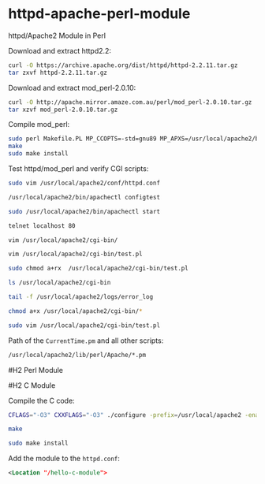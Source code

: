 # httpd-apache-perl-module
httpd/Apache2 Module in Perl

Download and extract httpd2.2:
```bash
curl -O https://archive.apache.org/dist/httpd/httpd-2.2.11.tar.gz
tar zxvf httpd-2.2.11.tar.gz
```

Download and extract mod_perl-2.0.10:
```bash
curl -O http://apache.mirror.amaze.com.au/perl/mod_perl-2.0.10.tar.gz
tar xzvf mod_perl-2.0.10.tar.gz
```
Compile mod_perl:
```bash
sudo perl Makefile.PL MP_CCOPTS=-std=gnu89 MP_APXS=/usr/local/apache2/bin/apxs
make
sudo make install
```

Test httpd/mod_perl and verify CGI scripts:
```bash
sudo vim /usr/local/apache2/conf/httpd.conf

/usr/local/apache2/bin/apachectl configtest

sudo /usr/local/apache2/bin/apachectl start

telnet localhost 80

vim /usr/local/apache2/cgi-bin/

vim /usr/local/apache2/cgi-bin/test.pl

sudo chmod a+rx  /usr/local/apache2/cgi-bin/test.pl

ls /usr/local/apache2/cgi-bin

tail -f /usr/local/apache2/logs/error_log

chmod a+x /usr/local/apache2/cgi-bin/*

sudo vim /usr/local/apache2/cgi-bin/test.pl
```


Path of the `CurrentTime.pm` and all other scripts:
```bash
/usr/local/apache2/lib/perl/Apache/*.pm
```

#H2 Perl Module

#H2 C Module

Compile the C code:

```bash
CFLAGS="-O3" CXXFLAGS="-O3" ./configure -prefix=/usr/local/apache2 -enable-autoindex -enable-cache -enable-cgi -enable-deflate -enable-dir -enable-disk_cache -enable-fastcgi -enable-file_cache -enable-headers -enable-include -enable-info -enable-log_config -enable-log_forensic -enable-logio -enable-mem_cache -enable-mime -enable-mime_magic -enable-negotiation -enable-perl -enable-proxy -enable-proxy-balancer -enable-proxy-http -enable-rewrite -enable-speling -enable-status -enable-suexec -enable-userdir -enable-usertrack -enable-version -enable-vhost_alias -enable-so -enable-mods-shared=all --enable--hello

make

sudo make install

```

Add the module to the `httpd.conf`:

```xml
<Location "/hello-c-module">                                                                        SetHandler hello                                                                            </Location> 
```